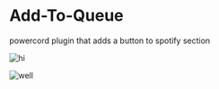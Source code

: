 # Add-To-Queue
powercord plugin that adds a button to spotify section

![hi](https://i.imgur.com/kfZzLYb.png)


![well](https://i.imgur.com/pjy6tJQ.png)
